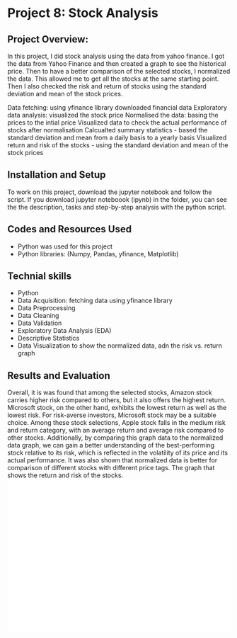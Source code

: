 # Project 8: Stock Analysis 
## Project Overview:
In this project, I did stock analysis using the data from yahoo finance. I got the data from Yahoo Finance and then created a graph to see the historical price. Then to have a better comparison of the selected stocks, I normalized the data. This allowed me to get all the stocks at the same starting point. Then I also checked the risk and return of stocks using the standard deviation and mean of the stock prices.

Data fetching: using yfinance library downloaded financial data
Exploratory data analysis: visualized the stock price
Normalised the data: basing the prices to the intial price
Visualized data to check the actual performance of stocks after normalisation
Calcualted summary statistics - based the standard deviation and mean from a daily basis to a yearly basis
Visualized return and risk of the stocks - using the standard deviation and mean of the stock prices

## Installation and Setup
To work on this project, download the jupyter notebook and follow the script.
If you download jupyter noteboook (ipynb) in the folder, you can see the the description, tasks and step-by-step analysis with the python script. 

## Codes and Resources Used
 - Python was used for this project
 - Python libraries: (Numpy, Pandas, yfinance, Matplotlib)

## Technial skills 
- Python
- Data Acquisition: fetching data using yfinance library
- Data Preprocessing
-   Data Cleaning
-   Data Validation
-   Exploratory Data Analysis (EDA)
-   Descriptive Statistics
-   Data Visualization to show the normalized data, adn the risk vs. return graph
## Results and Evaluation 
Overall,  it is was found that among the selected stocks, Amazon stock carries higher risk compared to others, but it also offers the highest return. Microsoft stock, on the other hand, exhibits the lowest return as well as the lowest risk. For risk-averse investors, Microsoft stock may be a suitable choice. Among these stock selections, Apple stock falls in the medium risk and return category, with an average return and average risk compared to other stocks. Additionally, by comparing this graph data to the normalized data graph, we can gain a better understanding of the best-performing stock relative to its risk, which is reflected in the volatility of its price and its actual performance. It was also shown that normalized data is better for comparison of different stocks with different price tags. 
The graph that shows the return and risk of the stocks. 
![image](https://github.com/Dzhoniq/data-analytics-portfolio/blob/main/Stock%20Analysis/risk_return.png)
